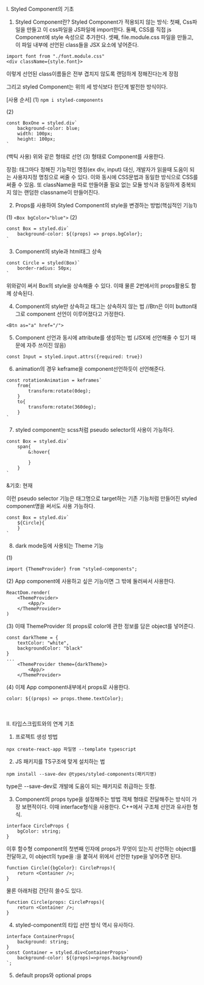 I. Styled Component의 기초

1. Styled Component란?
Styled Component가 적용되지 않는 방식:
첫째, Css파일을 만들고 이 css파일을 JS파일에 import한다.
둘째, CSS를 직접 js Component에 style 속성으로 추가한다.
셋째, file.module.css 파일을 만들고, 이 파일 내부에 선언된 class들을 JSX 요소에 넣어준다.
```
import font from "./font.module.css"
<div className={style.font}>
```

이렇게 선언된 class이름들은 전부 겹치지 않도록 랜덤하게 정해진다는게 장점

그리고 styled Component는 위의 세 방식보다 한단계 발전한 방식이다.

[사용 순서]
(1) ```npm i styled-components```

(2)
```
const BoxOne = styled.div`
    background-color: blue;
    width: 100px;
    height: 100px;
`
```
(백틱 사용)
위와 같은 형태로 선언
(3) <BoxOne /> 형태로 Component를 사용한다.

장점: 태그마다 정해진 기능적인 명칭(ex div, input) 대신, 개발자가 읽을때 도움이 되는 사용자지정 명칭으로 써줄 수 있다. 이와 동시에 CSS문법과 동일한 방식으로 CSS를 써줄 수 있음. 또 className을 따로 만들어줄 필요 없는 모듈 방식과 동일하게 중복되지 않는 랜덤한 classname이 만들어진다.


2. Props를 사용하여 Styled Component의 style을 변경하는 방법(핵심적인 기능1)

(1) ```<Box bgColor="blue">```
(2)
```
const Box = styled.div`
    background-color: ${(props) => props.bgColor};
`
```

3. Component의 style과 html태그 상속
```
const Circle = styled(Box)`
    border-radius: 50px;
`
```
위와같이 써서 Box의 style을 상속해줄 수 있다. 이때 물론 2번에서의 props활용도 함께 상속된다.


4. Component의 style만 상속하고 태그는 상속하지 않는 법
//Btn은 이미 button태그로 component 선언이 이루어졌다고 가정한다.
```
<Btn as="a" href="/">
```


5. Component 선언과 동시에 attribute를 생성하는 법
(JSX에 선언해줄 수 있기 때문에 자주 쓰이진 않음)
```
const Input = styled.input.attrs({required: true})
```


6. animation의 경우 keframe을 component선언하듯이 선언해준다.
```
const rotationAnimation = keframes`
    from{
        transform:rotate(0deg);
    }
    to{
        transform:rotate(360deg);
    }
`
```


7. styled component는 scss처럼 pseudo selector의 사용이 가능하다.
```
const Box = styled.div`
    span{
        &:hover{

        }
    }
`
```

&기호: 현재

이런 pseudo selector 기능은 태그명으로 target하는 기존 기능처럼 만들어진 styled component명을 써서도 사용 가능하다.
```
const Box = styled.div`
    ${Circle}{
    }
`
```


8. dark mode등에 사용되는 Theme 기능

(1)
```
import {ThemeProvider} from "styled-components";
```

(2)
App component에 사용하고 싶은 기능이면 그 밖에 둘러싸서 사용한다.
```
ReactDom.render(
    <ThemeProvider>
        <App/>
    </ThemeProvider>
)
```

(3)
이때 ThemeProvider 의 props로 color에 관한 정보를 담은 object를 넣어준다.
```
const darkTheme = {
    textColor: "white",
    backgroundColor: "black"
}
...
    <ThemeProvider theme={darkTheme}>
        <App/>
    </ThemeProvider>
```

(4)
이제 App component내부에서 props로 사용한다.
```
color: ${(props) => props.theme.textColor};
```

<br/>
<br/>
II. 타입스크립트와의 연계 기초

1. 프로젝트 생성 방법
```
npx create-react-app 파일명 --template typescript
```

2. JS 패키지를 TS구조에 맞게 설치하는 법
```
npm install --save-dev @types/styled-components(패키지명)
```
type은 --save-dev로 개발에 도움이 되는 패키지로 취급하는 듯함.

3. Component의 props type을 설정해주는 방법
객체 형태로 전달해주는 방식이 가장 보편적이다.
이때 interface형식을 사용한다. C++에서 구조체 선언과 유사한 형식.
```
interface CircleProps {
    bgColor: string;
}
```
이후 함수형 component의 첫번째 인자에 props가 무엇이 있는지 선언하는 object를 전달하고, 이 object의 type을 :을 붙혀서 위에서 선언한 type을 넣어주면 된다.
```
function Circle({bgColor}: CircleProps){
    return <Container />;
}
```
물론 아래처럼 간단히 쓸수도 있다.
```
function Circle(props: CircleProps){
    return <Container />;
}
```

4. styled-component의 타입 선언 방식 역시 유사하다.
```
interface ContainerProps{
    background: string;
}
const Container = styled.div<ContainerProps>`
    background-color: ${(props)=>props.background}
`;
```

5. default props와 optional props
